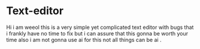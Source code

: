 # Text-editor
Hi i am weeol this is a very simple yet complicated text editor with bugs that i frankly have no time to fix but i can assure that this gonna be worth your time also i am not gonna use ai for this not all things can be ai .

